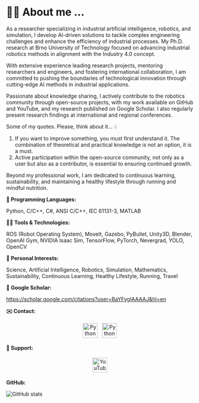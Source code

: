 # 🙋‍♂️ About me ...

As a researcher specializing in industrial artificial intelligence, robotics, and simulation, I develop AI-driven solutions to tackle complex engineering challenges and enhance the efficiency of industrial processes. My Ph.D. research at Brno University of Technology focused on advancing industrial robotics methods in alignment with the Industry 4.0 concept.

With extensive experience leading research projects, mentoring researchers and engineers, and fostering international collaboration, I am committed to pushing the boundaries of technological innovation through cutting-edge AI methods in industrial applications.

Passionate about knowledge sharing, I actively contribute to the robotics community through open-source projects, with my work available on GitHub and YouTube, and my research published on Google Scholar. I also regularly present research findings at international and regional conferences.

Some of my quotes. Please, think about it... 💡

1. If you want to improve something, you must first understand it. The combination of theoretical and practical knowledge is not an option, it is a must.
2. Active participation within the open-source community, not only as a user but also as a contributor, is essential to ensuring continued growth.

Beyond my professional work, I am dedicated to continuous learning, sustainability, and maintaining a healthy lifestyle through running and mindful nutrition.

**📝 Programming Languages:**

Python, C/C++, C#, ANSI C/C++, IEC 61131-3, MATLAB

**👨‍💻 Tools & Technologies:**

ROS (Robot Operating System), MoveIt, Gazebo, PyBullet, Unity3D, Blender, OpenAI Gym, NVIDIA Isaac Sim, TensorFlow, PyTorch, Nevergrad, YOLO, OpenCV

**🚀 Personal Interests:**

Science, Artificial Intelligence, Robotics, Simulation, Mathematics, Sustainability, Continuous Learning, Healthy Lifestyle, Running, Travel

**📝 Google Scholar:**

https://scholar.google.com/citations?user=BaYFvgIAAAAJ&hl=en

**✉️ Contact:**

<p align="center">
  <a href="mailto:roman.parak@outlook.com" target="_blank" rel="noopener noreferrer"> <img src="https://upload.wikimedia.org/wikipedia/commons/d/df/Microsoft_Office_Outlook_%282018–present%29.svg" alt="Python" height="40" style="vertical-align:top; margin:4px"></a>
 <a href="https://www.linkedin.com/in/roman-parak-53960910a/" target="_blank" rel="noopener noreferrer"> <img src="https://upload.wikimedia.org/wikipedia/commons/8/81/LinkedIn_icon.svg" alt="Python" height="40" style="vertical-align:top; margin:4px"></a>
</p>

**🤝 Support:**

<p align="center">
  <a href="https://www.youtube.com/@RomanParak/videos" target="_blank" rel="noopener noreferrer">
    <img src="https://upload.wikimedia.org/wikipedia/commons/0/09/YouTube_full-color_icon_%282017%29.svg" alt="YouTube" height="40" style="vertical-align:top; margin:4px; fill: red;">
  </a>
</p>

**GitHub:**

![GitHub stats](https://github-readme-stats.vercel.app/api?username=rparak&&theme=graywhite&show_icons=true&include_all_commits=true)

